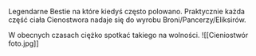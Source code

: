 Legendarne Bestie na które kiedyś często polowano. Praktycznie każda część ciała Cienostwora nadaje się do wyrobu Broni/Pancerzy/Eliksirów.

W obecnych czasach ciężko spotkać takiego na wolności.
![[Cieniostwór foto.jpg]]